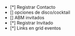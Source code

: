 - [*] Registrar Contacto 
- [] opciones de disco/cocktail
- [] ABM invitados
- [*] Registrar Invitado
- [*] Links en grid eventos